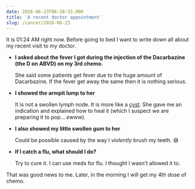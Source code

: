 ```yaml
---
date: 2016-06-23T06:20:33.000
title: 'A recent doctor appointment'
slug: /cancer/2016-06-23
---
```


It is 01:24 AM right now. Before going to bed I want to write down all about my recent visit to my doctor.

- **I asked about the fever I got during the injection of the Dacarbazine (the D on ABVD) on my 3rd chemo.**

  She said some patients get fever due to the huge amount of Dacarbazine. If the fever get away the same then it is nothing serious.

- **I showed the armpit lump to her**

  It is not a swollen lymph node. It is more like a [cyst](https://en.wikipedia.org/wiki/Cyst). She gave me an indication and explained how to heal it (which I suspect we are preparing it to pop… _ewww_).

- **I also showed my little swollen gum to her**

  Could be possible caused by the way I _violently_ brush my teeth. 😅

- **If I catch a flu, what should I do?**

  Try to cure it. I can use meds for flu. I thought I wasn't allowed it to.

That was good news to me. Later, in the morning I will get my 4th dose of chemo.
